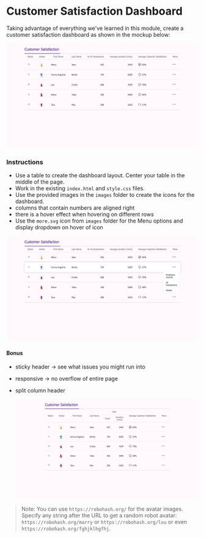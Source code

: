 # Customer Satisfaction Dashboard

Taking advantage of everything we've learned in this module, create a customer satisfaction dashboard as shown in the mockup below:

![Customer Satisfaction Dashboard example](customer-satisfaction-dashboard-example.png)

### Instructions

- Use a table to create the dashboard layout. Center your table in the middle of the page.
- Work in the existing `index.html` and `style.css` files.
- Use the provided images in the `images` folder to create the icons for the dashboard.
- columns that contain numbers are aligned right
- there is a hover effect when hovering on different rows
- Use the `more.svg` icon from `images` folder for the Menu options and display dropdown on hover of icon

![Customer Satisfaction Dashboard hover example](customer-satisfaction-dashboard-hover-example.png)

#### Bonus

- sticky header -> see what issues you might run into
- responsive -> no overflow of entire page
- split column header

  ![Customer Satisfaction Dashboard split column header example](customer-satisfaction-dashboard-split-header-example.png)

> Note: You can use `https://robohash.org/` for the avatar images.
> Specify any string after the URL to get a random robot avatar:
> `https://robohash.org/marry` or `https://robohash.org/lou` or even `https://robohash.org/fghjklhgfhj`.